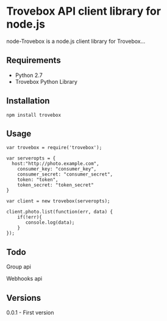 # Trovebox API client library for node.js

node-Trovebox is a node.js client library for Trovebox...


## Requirements
* Python 2.7
* Trovebox Python Library 

## Installation

    npm install trovebox 

## Usage

    var trovebox = require('trovebox');

    var serveropts = {
      host:"http://photo.example.com",
        consumer_key: "consumer_key",
        consumer_secret: "consumer_secret",
        token: "token",
        token_secret: "token_secret"
    }

    var client = new trovebox(serveropts);

    client.photo.list(function(err, data) {
        if(!err){
           console.log(data);
        }
    });

## Todo

Group api

Webhooks api

## Versions

0.0.1 - First version
